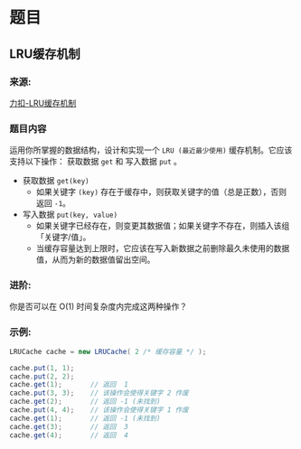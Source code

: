 # 题目

## LRU缓存机制

### 来源:

[力扣-LRU缓存机制](https://leetcode-cn.com/problems/lru-cache/)

### 题目内容

运用你所掌握的数据结构，设计和实现一个  `LRU (最近最少使用)` 缓存机制。它应该支持以下操作： 获取数据 `get` 和 写入数据 `put` 。

- 获取数据 `get(key)` 
    - 如果关键字 `(key)` 存在于缓存中，则获取关键字的值（总是正数），否则返回 `-1`。
- 写入数据 `put(key, value)` 
    - 如果关键字已经存在，则变更其数据值；如果关键字不存在，则插入该组「关键字/值」。
    - 当缓存容量达到上限时，它应该在写入新数据之前删除最久未使用的数据值，从而为新的数据值留出空间。

### 进阶:

你是否可以在 O(1) 时间复杂度内完成这两种操作？

### 示例:

```java
LRUCache cache = new LRUCache( 2 /* 缓存容量 */ );

cache.put(1, 1);
cache.put(2, 2);
cache.get(1);       // 返回  1
cache.put(3, 3);    // 该操作会使得关键字 2 作废
cache.get(2);       // 返回 -1 (未找到)
cache.put(4, 4);    // 该操作会使得关键字 1 作废
cache.get(1);       // 返回 -1 (未找到)
cache.get(3);       // 返回  3
cache.get(4);       // 返回  4
```
